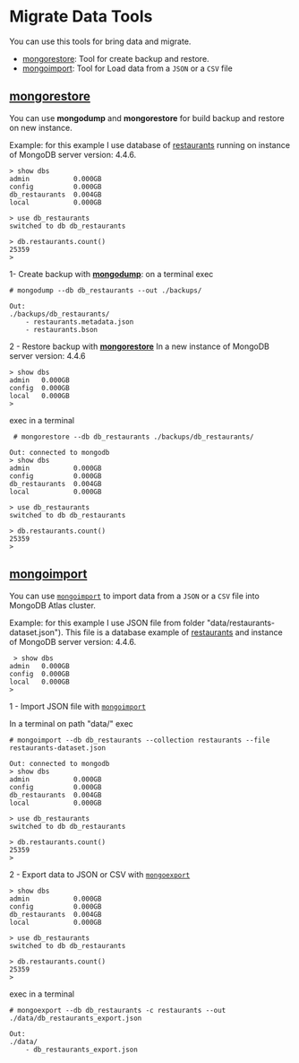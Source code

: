 # Migrate Data Tools

You can use this tools for bring data and migrate.

 - [mongorestore](https://docs.atlas.mongodb.com/import/mongorestore/): Tool for create backup and restore.
 - [mongoimport](https://docs.atlas.mongodb.com/import/mongoimport/): Tool for Load data from a `JSON` or a `CSV` file

## [mongorestore](https://docs.mongodb.com/database-tools/mongorestore/#mongodb-binary-bin.mongorestore)

You can use **mongodump** and **mongorestore** for build backup and restore on new instance.

Example: for this example I use database of [restaurants](https://docs.atlas.mongodb.com/sample-data/sample-restaurants/#std-label-restaurants-restaurants) running on instance of MongoDB server version: 4.4.6.

    > show dbs
	admin           0.000GB
	config          0.000GB
	db_restaurants  0.004GB
	local           0.000GB
	
	> use db_restaurants
	switched to db db_restaurants
	
	> db.restaurants.count()
	25359
	>
 1- Create backup with **[mongodump](https://docs.mongodb.com/database-tools/mongodump/#mongodb-binary-bin.mongodump)**: on a terminal exec

    # mongodump --db db_restaurants --out ./backups/

    Out:
    ./backups/db_restaurants/
	    - restaurants.metadata.json
	    - restaurants.bson

2 - Restore backup with **[mongorestore](https://docs.mongodb.com/database-tools/mongorestore/#mongodb-binary-bin.mongorestore)**
In a new instance of MongoDB server version: 4.4.6 

    > show dbs
	admin   0.000GB
	config  0.000GB
	local   0.000GB
	>
exec in a terminal
   

     # mongorestore --db db_restaurants ./backups/db_restaurants/

    Out: connected to mongodb
    > show dbs
	admin           0.000GB
	config          0.000GB
	db_restaurants  0.004GB
	local           0.000GB
	
	> use db_restaurants
	switched to db db_restaurants
	
	> db.restaurants.count()
	25359
	>
  
## [mongoimport](https://docs.atlas.mongodb.com/import/mongoimport/)

You can use  [`mongoimport`](https://docs.mongodb.com/database-tools/mongoimport/#mongodb-binary-bin.mongoimport)  to import data from a  `JSON`  or a  `CSV`  file into  MongoDB Atlas  cluster.

Example: for this example I use JSON file from folder "data/restaurants-dataset.json"). This file is a database example of [restaurants](https://docs.atlas.mongodb.com/sample-data/sample-restaurants/#std-label-restaurants-restaurants) and instance of MongoDB server version: 4.4.6.

     > show dbs
	admin   0.000GB
	config  0.000GB
	local   0.000GB
	>
	
1 - Import JSON file with [`mongoimport`](https://docs.mongodb.com/database-tools/mongoimport/#mongodb-binary-bin.mongoimport)

In a terminal on path "data/" exec

    # mongoimport --db db_restaurants --collection restaurants --file restaurants-dataset.json

    Out: connected to mongodb
    > show dbs
	admin           0.000GB
	config          0.000GB
	db_restaurants  0.004GB
	local           0.000GB
	
	> use db_restaurants
	switched to db db_restaurants
	
	> db.restaurants.count()
	25359
	>

2 - Export data to JSON or CSV with [`mongoexport`](https://docs.mongodb.com/database-tools/mongoexport/#mongodb-binary-bin.mongoexport) 

    > show dbs
	admin           0.000GB
	config          0.000GB
	db_restaurants  0.004GB
	local           0.000GB
	
	> use db_restaurants
	switched to db db_restaurants
	
	> db.restaurants.count()
	25359
	>
exec in a terminal

    # mongoexport --db db_restaurants -c restaurants --out ./data/db_restaurants_export.json

	Out: 
	./data/
		- db_restaurants_export.json

